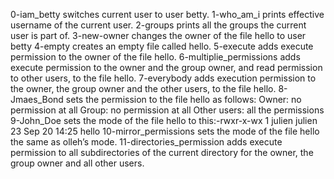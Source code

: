 0-iam_betty switches current user to user betty.
1-who_am_i prints effective username of the current user.
2-groups prints all the groups the current user is part of.
3-new-owner changes the owner of the file hello to user betty
4-empty creates an empty file called hello.
5-execute adds execute permission to the owner of the file hello.
6-multiplie_permissions adds execute permission to the owner and the group owner, and read permission to other users, to the file hello.
7-everybody adds execution permission to the owner, the group owner and the other users, to the file hello.
8-Jmaes_Bond sets the permission to the file hello as follows:
            Owner: no permission at all
            Group: no permission at all
            Other users: all the permissions
9-John_Doe  sets the mode of the file hello to this:-rwxr-x-wx 1 julien julien 23 Sep 20 14:25 hello
10-mirror_permissions sets the mode of the file hello the same as olleh’s mode.
11-directories_permission adds execute permission to all subdirectories of the current directory for the owner, the group owner and all other users.
